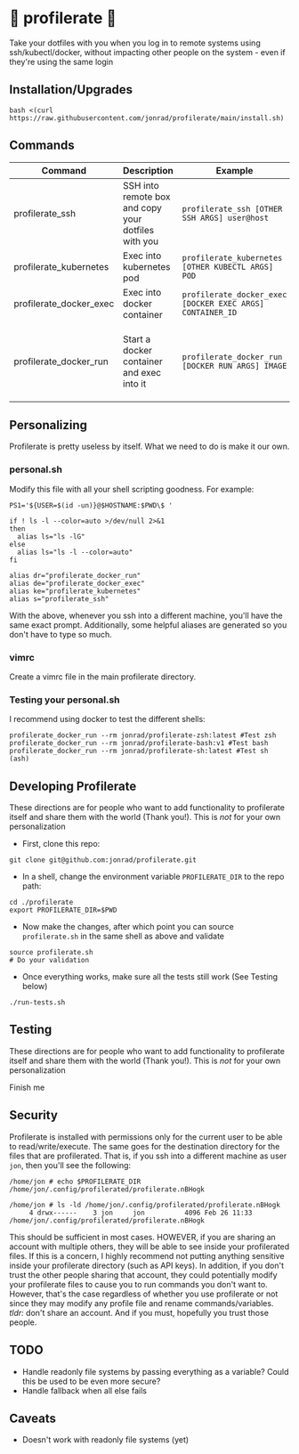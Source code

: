 # 🐰 profilerate 🐰

Take your dotfiles with you when you log in to remote systems using ssh/kubectl/docker, without impacting other people on the system - even if they're using the same login

## Installation/Upgrades


```
bash <(curl https://raw.githubusercontent.com/jonrad/profilerate/main/install.sh)
```

## Commands

| Command | Description | Example | Notes |
| - | - | - | - |
| profilerate_ssh | SSH into remote box and copy your dotfiles with you | `profilerate_ssh [OTHER SSH ARGS] user@host` | `user@host` must be the last arg (does not take a command) |
| profilerate_kubernetes | Exec into kubernetes pod | `profilerate_kubernetes [OTHER KUBECTL ARGS] POD ` | Host must be the last arg. |
| profilerate_docker_exec | Exec into docker container | `profilerate_docker_exec [DOCKER EXEC ARGS] CONTAINER_ID` | You must start the docker container first |
| profilerate_docker_run | Start a docker container and exec into it | `profilerate_docker_run [DOCKER RUN ARGS] IMAGE` | Shuts down the container when you exit. If you don't want the container to shut down, start it yourself and exec in using `profilerate_docker_exec` |

## Personalizing

Profilerate is pretty useless by itself. What we need to do is make it our own. 

### personal.sh

Modify this file with all your shell scripting goodness. For example:

```
PS1='${USER=$(id -un)}@$HOSTNAME:$PWD\$ '

if ! ls -l --color=auto >/dev/null 2>&1
then
  alias ls="ls -lG"
else
  alias ls="ls -l --color=auto"
fi

alias dr="profilerate_docker_run"
alias de="profilerate_docker_exec"
alias ke="profilerate_kubernetes"
alias s="profilerate_ssh"
```

With the above, whenever you ssh into a different machine, you'll have the same exact prompt. Additionally, some helpful aliases are generated so you don't have to type so much. 

### vimrc
Create a vimrc file in the main profilerate directory. 

### Testing your personal.sh
I recommend using docker to test the different shells:
```
profilerate_docker_run --rm jonrad/profilerate-zsh:latest #Test zsh
profilerate_docker_run --rm jonrad/profilerate-bash:v1 #Test bash
profilerate_docker_run --rm jonrad/profilerate-sh:latest #Test sh (ash)
```

## Developing Profilerate
These directions are for people who want to add functionality to profilerate itself and share them with the world (Thank you!). This is *not* for your own personalization 

* First, clone this repo:
```
git clone git@github.com:jonrad/profilerate.git
```

* In a shell, change the environment variable `PROFILERATE_DIR` to the repo path:
```
cd ./profilerate
export PROFILERATE_DIR=$PWD
```

* Now make the changes, after which point you can source `profilerate.sh` in the same shell as above and validate
```
source profilerate.sh
# Do your validation
```

* Once everything works, make sure all the tests still work (See Testing below)
```
./run-tests.sh
```

## Testing
These directions are for people who want to add functionality to profilerate itself and share them with the world (Thank you!). This is *not* for your own personalization 

Finish me

## Security
Profilerate is installed with permissions only for the current user to be able to read/write/execute. The same goes for the destination directory for the files that are profilerated. That is, if you ssh into a different machine as user `jon`, then you'll see the following:

```
/home/jon # echo $PROFILERATE_DIR
/home/jon/.config/profilerated/profilerate.nBHogk

/home/jon # ls -ld /home/jon/.config/profilerated/profilerate.nBHogk
     4 drwx------    3 jon     jon          4096 Feb 26 11:33 /home/jon/.config/profilerated/profilerate.nBHogk
```

This should be sufficient in most cases. HOWEVER, if you are sharing an account with multiple others, they will be able to see inside your profilerated files. If this is a concern, I highly recommend not putting anything sensitive inside your profilerate directory (such as API keys). In addition, if you don't trust the other people sharing that account, they could potentially modify your profilerate files to cause you to run commands you don't want to. However, that's the case regardless of whether you use profilerate or not since they may modify any profile file and rename commands/variables. *tldr:* don't share an account. And if you must, hopefully you trust those people.

## TODO

* Handle readonly file systems by passing everything as a variable? Could this be used to be even more secure?
* Handle fallback when all else fails

## Caveats
* Doesn't work with readonly file systems (yet)
